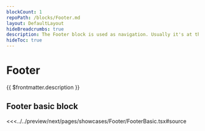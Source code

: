 ```yaml
---
blockCount: 1
repoPath: /blocks/Footer.md
layout: DefaultLayout
hideBreadcrumbs: true
description: The Footer block is used as navigation. Usually it's at the bottom of a page and has elements like links to main information pages, contacts, social media links and links to the privacy policy documents.
hideToc: true
---
```


# Footer

{{ $frontmatter.description }}

## Footer basic block

<Showcase showcase-name="Footer/FooterBasic" style="min-height: 701px;" no-paddings>

<<<../../preview/next/pages/showcases/Footer/FooterBasic.tsx#source

</Showcase>
